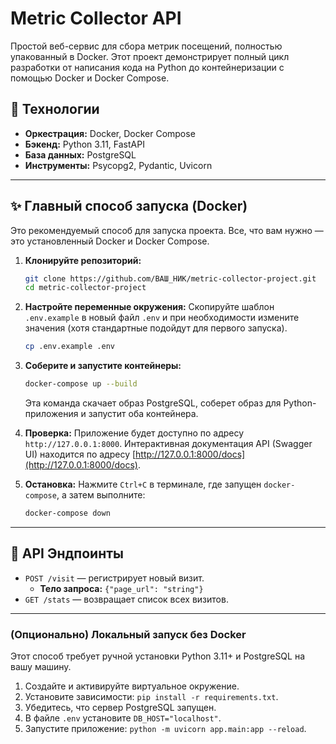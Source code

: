 # Metric Collector API

Простой веб-сервис для сбора метрик посещений, полностью упакованный в Docker. Этот проект демонстрирует полный цикл разработки от написания кода на Python до контейнеризации с помощью Docker и Docker Compose.

## 🚀 Технологии

- **Оркестрация:** Docker, Docker Compose
- **Бэкенд:** Python 3.11, FastAPI
- **База данных:** PostgreSQL
- **Инструменты:** Psycopg2, Pydantic, Uvicorn

---

## ✨ Главный способ запуска (Docker)

Это рекомендуемый способ для запуска проекта. Все, что вам нужно — это установленный Docker и Docker Compose.

1.  **Клонируйте репозиторий:**
    ```bash
    git clone https://github.com/ВАШ_НИК/metric-collector-project.git
    cd metric-collector-project
    ```

2.  **Настройте переменные окружения:**
    Скопируйте шаблон `.env.example` в новый файл `.env` и при необходимости измените значения (хотя стандартные подойдут для первого запуска).
    ```bash
    cp .env.example .env
    ```

3.  **Соберите и запустите контейнеры:**
    ```bash
    docker-compose up --build
    ```
    Эта команда скачает образ PostgreSQL, соберет образ для Python-приложения и запустит оба контейнера.

4.  **Проверка:**
    Приложение будет доступно по адресу `http://127.0.0.1:8000`.
    Интерактивная документация API (Swagger UI) находится по адресу [http://127.0.0.1:8000/docs](http://127.0.0.1:8000/docs).

5.  **Остановка:**
    Нажмите `Ctrl+C` в терминале, где запущен `docker-compose`, а затем выполните:
    ```bash
    docker-compose down
    ```

---

## 📝 API Эндпоинты

- `POST /visit` — регистрирует новый визит.
  - **Тело запроса:** `{"page_url": "string"}`
- `GET /stats` — возвращает список всех визитов.

---

### (Опционально) Локальный запуск без Docker

Этот способ требует ручной установки Python 3.11+ и PostgreSQL на вашу машину.

1.  Создайте и активируйте виртуальное окружение.
2.  Установите зависимости: `pip install -r requirements.txt`.
3.  Убедитесь, что сервер PostgreSQL запущен.
4.  В файле `.env` установите `DB_HOST="localhost"`.
5.  Запустите приложение: `python -m uvicorn app.main:app --reload`.